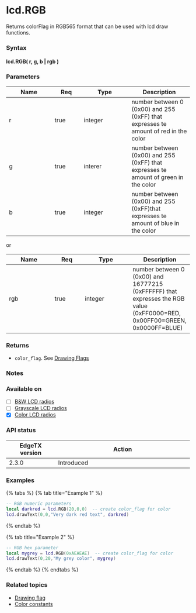 # lcd.RGB

Returns colorFlag in RGB565 format that can be used with lcd draw functions.

### Syntax

#### **lcd.RGB( r, g, b | rgb )**

### Parameters

<table><thead><tr><th width="109">Name</th><th width="64" data-type="checkbox">Req</th><th width="115">Type</th><th>Description</th></tr></thead><tbody><tr><td>r</td><td>true</td><td>integer</td><td>number between 0 (0x00) and 255 (0xFF) that expresses te amount of red in the color</td></tr><tr><td>g</td><td>true</td><td>interer</td><td>number between (0x00) and 255 (0xFF) that expresses te amount of green in the color</td></tr><tr><td>b</td><td>true</td><td>integer</td><td>number between (0x00) and 255 (0xFF)that expresses te amount of blue in the color</td></tr></tbody></table>

or

<table><thead><tr><th width="109">Name</th><th width="67" data-type="checkbox">Req</th><th width="115">Type</th><th>Description</th></tr></thead><tbody><tr><td>rgb</td><td>true</td><td>integer</td><td>number between 0 (0x00) and 16777215 (0xFFFFFF) that expresses the RGB value (0xFF0000=RED, 0x00FF00=GREEN, 0x0000FF=BLUE)</td></tr></tbody></table>

### Returns

* `color_flag`.   See [Drawing Flags](../../lua-api-programming/drawing-flags-and-colors.md)

### Notes

### Available on

* [ ] [B\&W LCD radios](../../overview/radios/#radios-with-b-and-w-lcd-screen)
* [ ] [Grayscale LCD radios](../../overview/radios/#radios-with-grayscale-lcd-screen)
* [x] [Color LCD radios](../../overview/radios/#radios-with-color-lcd-screen)

### API status

<table><thead><tr><th width="166">EdgeTX version</th><th width="573">Action</th></tr></thead><tbody><tr><td>2.3.0</td><td>Introduced</td></tr></tbody></table>

### Examples&#x20;

{% tabs %}
{% tab title="Example 1" %}
```lua
-- RGB numeric parameters
local darkred = lcd.RGB(20,0,0)  -- create color_flag for color
lcd.drawText(0,0,"Very dark red text", darkred)
```
{% endtab %}

{% tab title="Example 2" %}
```lua
-- RGB hex parameter
local mygrey = lcd.RGB(0xAEAEAE)  -- create color_flag for color
lcd.drawText(0,20,"My grey color", mygrey)
```
{% endtab %}
{% endtabs %}

### Related topics

* [Drawing flag](../../lua-api-programming/drawing-flags-and-colors.md)
* [Color constants](../constants/color-constants.md)
